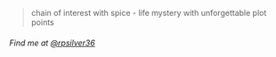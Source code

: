 <blockquote >
  <p>chain of interest with spice - life mystery with unforgettable plot points</p>
</blockquote>
<h6>Find me at <a href="https://twitter.com/rpsilver36">@rpsilver36</a></h6>

